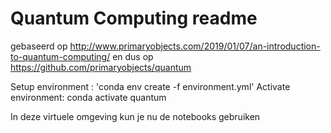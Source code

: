 # Quantum Computing readme

gebaseerd op http://www.primaryobjects.com/2019/01/07/an-introduction-to-quantum-computing/
en dus op https://github.com/primaryobjects/quantum

Setup environment : 'conda env create -f environment.yml'
Activate environment: conda activate quantum

In deze virtuele omgeving kun je nu de notebooks gebruiken